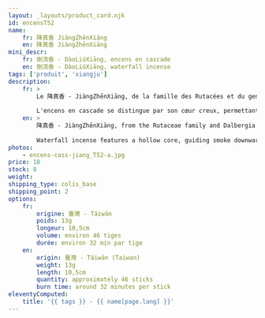 ```yaml
---
layout: _layouts/product_card.njk
id: encensT52
name:
    fr: 降真香 JiàngZhēnXiāng 
    en: 降真香 JiàngZhēnXiāng 
mini_descr:
    fr: 倒流香 - DàoLiúXiāng, encens en cascade
    en: 倒流香 - DàoLiúXiāng, waterfall incense
tags: ['produit', 'xiangju']
description: 
    fr: >
        Le 降真香 - JiàngZhēnXiāng, de la famille des Rutacées et du genre Dalbergia, est un arbre à feuilles persistantes dont la résine aromatique se forme naturellement en réponse aux blessures (foudre, vent, insectes, broutage, entailles). Avec le temps, cette résine se solidifie en un bois rare et parfumé.<!--more--> L’île de Hainan produit le JiàngZhēnXiāng de la plus haute qualité. Selon le terroir, ses arômes varient entre notes lactées, florales (orchidée) et miellées. Apprécié pour sa fraîcheur et son parfum élégant, il est prisé en médecine traditionnelle et en art de l’encens pour purifier l’esprit et nourrir l’âme.  
        
        L'encens en cascade se distingue par son cœur creux, permettant à la fumée de descendre en cascade, créant une expérience visuelle unique. Dans la tradition chinoise de l’encens, la contemplation et l’olfaction se complètent pour une immersion sensorielle raffinée.
    en: >
        降真香 - JiàngZhēnXiāng, from the Rutaceae family and Dalbergia genus, is an evergreen tree whose aromatic resin naturally forms in response to injuries (lightning, wind, insects, grazing, cuts). Over time, this resin solidifies into a rare and fragrant wood.<!--more--> The island of Hainan produces the highest quality JiàngZhēnXiāng. Depending on the terroir, its aromas range from milky, floral (orchid), to honeyed notes. Valued for its freshness and elegant scent, it is highly prized in traditional medicine and incense arts for purifying the mind and nurturing the soul.  
        
        Waterfall incense features a hollow core, guiding smoke downward like a cascading waterfall, offering a unique visual experience. In Chinese incense culture, watching and smelling incense are complementary, enhancing the sensory ritual.
photos:
    - encens-cass-jiang_T52-a.jpg
price: 18
stock: 8
weight:  
shipping_type: colis_base
shipping_point: 2
options:
    fr:
        origine: 臺灣 - Táiwān
        poids: 13g
        longeur: 10,5cm
        volume: environ 46 tiges
        durée: environ 32 min par tige 
    en:
        origin: 臺灣 - Táiwān (Taiwan) 
        weight: 13g
        length: 10,5cm
        quantity: approximately 46 sticks
        burn time: around 32 minutes per stick
eleventyComputed:
    title: '{{ tags }} - {{ name[page.lang] }}'
---
```


